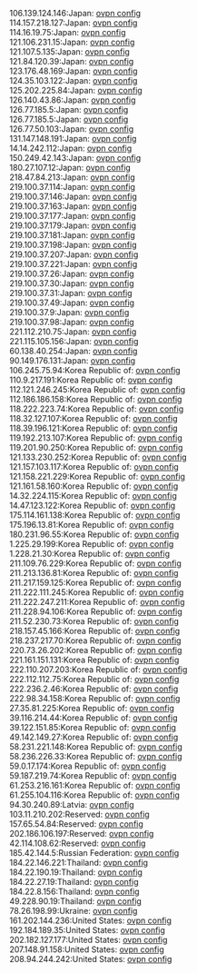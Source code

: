 106.139.124.146:Japan: [ovpn config](vpn/106_139_124_146.ovpn)  
114.157.218.127:Japan: [ovpn config](vpn/114_157_218_127.ovpn)  
114.16.19.75:Japan: [ovpn config](vpn/114_16_19_75.ovpn)  
121.106.231.15:Japan: [ovpn config](vpn/121_106_231_15.ovpn)  
121.107.5.135:Japan: [ovpn config](vpn/121_107_5_135.ovpn)  
121.84.120.39:Japan: [ovpn config](vpn/121_84_120_39.ovpn)  
123.176.48.169:Japan: [ovpn config](vpn/123_176_48_169.ovpn)  
124.35.103.122:Japan: [ovpn config](vpn/124_35_103_122.ovpn)  
125.202.225.84:Japan: [ovpn config](vpn/125_202_225_84.ovpn)  
126.140.43.86:Japan: [ovpn config](vpn/126_140_43_86.ovpn)  
126.77.185.5:Japan: [ovpn config](vpn/126_77_185_5.ovpn)  
126.77.185.5:Japan: [ovpn config](vpn/126_77_185_5.ovpn)  
126.77.50.103:Japan: [ovpn config](vpn/126_77_50_103.ovpn)  
131.147.148.191:Japan: [ovpn config](vpn/131_147_148_191.ovpn)  
14.14.242.112:Japan: [ovpn config](vpn/14_14_242_112.ovpn)  
150.249.42.143:Japan: [ovpn config](vpn/150_249_42_143.ovpn)  
180.27.107.12:Japan: [ovpn config](vpn/180_27_107_12.ovpn)  
218.47.84.213:Japan: [ovpn config](vpn/218_47_84_213.ovpn)  
219.100.37.114:Japan: [ovpn config](vpn/219_100_37_114.ovpn)  
219.100.37.146:Japan: [ovpn config](vpn/219_100_37_146.ovpn)  
219.100.37.163:Japan: [ovpn config](vpn/219_100_37_163.ovpn)  
219.100.37.177:Japan: [ovpn config](vpn/219_100_37_177.ovpn)  
219.100.37.179:Japan: [ovpn config](vpn/219_100_37_179.ovpn)  
219.100.37.181:Japan: [ovpn config](vpn/219_100_37_181.ovpn)  
219.100.37.198:Japan: [ovpn config](vpn/219_100_37_198.ovpn)  
219.100.37.207:Japan: [ovpn config](vpn/219_100_37_207.ovpn)  
219.100.37.221:Japan: [ovpn config](vpn/219_100_37_221.ovpn)  
219.100.37.26:Japan: [ovpn config](vpn/219_100_37_26.ovpn)  
219.100.37.30:Japan: [ovpn config](vpn/219_100_37_30.ovpn)  
219.100.37.31:Japan: [ovpn config](vpn/219_100_37_31.ovpn)  
219.100.37.49:Japan: [ovpn config](vpn/219_100_37_49.ovpn)  
219.100.37.9:Japan: [ovpn config](vpn/219_100_37_9.ovpn)  
219.100.37.98:Japan: [ovpn config](vpn/219_100_37_98.ovpn)  
221.112.210.75:Japan: [ovpn config](vpn/221_112_210_75.ovpn)  
221.115.105.156:Japan: [ovpn config](vpn/221_115_105_156.ovpn)  
60.138.40.254:Japan: [ovpn config](vpn/60_138_40_254.ovpn)  
90.149.176.131:Japan: [ovpn config](vpn/90_149_176_131.ovpn)  
106.245.75.94:Korea Republic of: [ovpn config](vpn/106_245_75_94.ovpn)  
110.9.217.191:Korea Republic of: [ovpn config](vpn/110_9_217_191.ovpn)  
112.121.246.245:Korea Republic of: [ovpn config](vpn/112_121_246_245.ovpn)  
112.186.186.158:Korea Republic of: [ovpn config](vpn/112_186_186_158.ovpn)  
118.222.223.74:Korea Republic of: [ovpn config](vpn/118_222_223_74.ovpn)  
118.32.127.107:Korea Republic of: [ovpn config](vpn/118_32_127_107.ovpn)  
118.39.196.121:Korea Republic of: [ovpn config](vpn/118_39_196_121.ovpn)  
119.192.213.107:Korea Republic of: [ovpn config](vpn/119_192_213_107.ovpn)  
119.201.90.250:Korea Republic of: [ovpn config](vpn/119_201_90_250.ovpn)  
121.133.230.252:Korea Republic of: [ovpn config](vpn/121_133_230_252.ovpn)  
121.157.103.117:Korea Republic of: [ovpn config](vpn/121_157_103_117.ovpn)  
121.158.221.229:Korea Republic of: [ovpn config](vpn/121_158_221_229.ovpn)  
121.161.58.160:Korea Republic of: [ovpn config](vpn/121_161_58_160.ovpn)  
14.32.224.115:Korea Republic of: [ovpn config](vpn/14_32_224_115.ovpn)  
14.47.123.122:Korea Republic of: [ovpn config](vpn/14_47_123_122.ovpn)  
175.114.161.138:Korea Republic of: [ovpn config](vpn/175_114_161_138.ovpn)  
175.196.13.81:Korea Republic of: [ovpn config](vpn/175_196_13_81.ovpn)  
180.231.96.55:Korea Republic of: [ovpn config](vpn/180_231_96_55.ovpn)  
1.225.29.199:Korea Republic of: [ovpn config](vpn/1_225_29_199.ovpn)  
1.228.21.30:Korea Republic of: [ovpn config](vpn/1_228_21_30.ovpn)  
211.109.76.229:Korea Republic of: [ovpn config](vpn/211_109_76_229.ovpn)  
211.213.136.81:Korea Republic of: [ovpn config](vpn/211_213_136_81.ovpn)  
211.217.159.125:Korea Republic of: [ovpn config](vpn/211_217_159_125.ovpn)  
211.222.111.245:Korea Republic of: [ovpn config](vpn/211_222_111_245.ovpn)  
211.222.247.211:Korea Republic of: [ovpn config](vpn/211_222_247_211.ovpn)  
211.228.94.106:Korea Republic of: [ovpn config](vpn/211_228_94_106.ovpn)  
211.52.230.73:Korea Republic of: [ovpn config](vpn/211_52_230_73.ovpn)  
218.157.45.166:Korea Republic of: [ovpn config](vpn/218_157_45_166.ovpn)  
218.237.217.70:Korea Republic of: [ovpn config](vpn/218_237_217_70.ovpn)  
220.73.26.202:Korea Republic of: [ovpn config](vpn/220_73_26_202.ovpn)  
221.161.151.131:Korea Republic of: [ovpn config](vpn/221_161_151_131.ovpn)  
222.110.207.203:Korea Republic of: [ovpn config](vpn/222_110_207_203.ovpn)  
222.112.112.75:Korea Republic of: [ovpn config](vpn/222_112_112_75.ovpn)  
222.236.2.46:Korea Republic of: [ovpn config](vpn/222_236_2_46.ovpn)  
222.98.34.158:Korea Republic of: [ovpn config](vpn/222_98_34_158.ovpn)  
27.35.81.225:Korea Republic of: [ovpn config](vpn/27_35_81_225.ovpn)  
39.116.214.44:Korea Republic of: [ovpn config](vpn/39_116_214_44.ovpn)  
39.122.151.85:Korea Republic of: [ovpn config](vpn/39_122_151_85.ovpn)  
49.142.149.27:Korea Republic of: [ovpn config](vpn/49_142_149_27.ovpn)  
58.231.221.148:Korea Republic of: [ovpn config](vpn/58_231_221_148.ovpn)  
58.236.226.33:Korea Republic of: [ovpn config](vpn/58_236_226_33.ovpn)  
59.0.17.174:Korea Republic of: [ovpn config](vpn/59_0_17_174.ovpn)  
59.187.219.74:Korea Republic of: [ovpn config](vpn/59_187_219_74.ovpn)  
61.253.216.161:Korea Republic of: [ovpn config](vpn/61_253_216_161.ovpn)  
61.255.104.116:Korea Republic of: [ovpn config](vpn/61_255_104_116.ovpn)  
94.30.240.89:Latvia: [ovpn config](vpn/94_30_240_89.ovpn)  
103.11.210.202:Reserved: [ovpn config](vpn/103_11_210_202.ovpn)  
157.65.54.84:Reserved: [ovpn config](vpn/157_65_54_84.ovpn)  
202.186.106.197:Reserved: [ovpn config](vpn/202_186_106_197.ovpn)  
42.114.108.62:Reserved: [ovpn config](vpn/42_114_108_62.ovpn)  
185.42.144.5:Russian Federation: [ovpn config](vpn/185_42_144_5.ovpn)  
184.22.146.221:Thailand: [ovpn config](vpn/184_22_146_221.ovpn)  
184.22.190.19:Thailand: [ovpn config](vpn/184_22_190_19.ovpn)  
184.22.27.19:Thailand: [ovpn config](vpn/184_22_27_19.ovpn)  
184.22.8.156:Thailand: [ovpn config](vpn/184_22_8_156.ovpn)  
49.228.90.19:Thailand: [ovpn config](vpn/49_228_90_19.ovpn)  
78.26.198.99:Ukraine: [ovpn config](vpn/78_26_198_99.ovpn)  
161.202.144.236:United States: [ovpn config](vpn/161_202_144_236.ovpn)  
192.184.189.35:United States: [ovpn config](vpn/192_184_189_35.ovpn)  
202.182.127.177:United States: [ovpn config](vpn/202_182_127_177.ovpn)  
207.148.91.158:United States: [ovpn config](vpn/207_148_91_158.ovpn)  
208.94.244.242:United States: [ovpn config](vpn/208_94_244_242.ovpn)  
